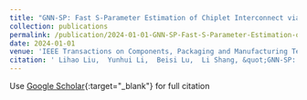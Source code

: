 ```yaml
---
title: "GNN-SP: Fast S-Parameter Estimation of Chiplet Interconnect via Graph Neural Network"
collection: publications
permalink: /publication/2024-01-01-GNN-SP-Fast-S-Parameter-Estimation-of-Chiplet-Interconnect-via-Graph-Neural-Network
date: 2024-01-01
venue: 'IEEE Transactions on Components, Packaging and Manufacturing Technology'
citation: ' Lihao Liu,  Yunhui Li,  Beisi Lu,  Li Shang, &quot;GNN-SP: Fast S-Parameter Estimation of Chiplet Interconnect via Graph Neural Network.&quot; IEEE Transactions on Components, Packaging and Manufacturing Technology, 2024.'
---
```

Use [Google Scholar](https://scholar.google.com/scholar?q=GNN+SP:+Fast+S+Parameter+Estimation+of+Chiplet+Interconnect+via+Graph+Neural+Network){:target="_blank"} for full citation